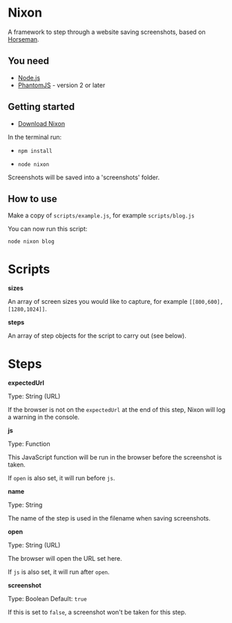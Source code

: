# Nixon

A framework to step through a website saving screenshots, based on [Horseman](https://github.com/johntitus/node-horseman).

## You need

* [Node.js](http://node.js)
* [PhantomJS](http://phantomjs.org) - version 2 or later

## Getting started

* [Download Nixon](https://github.com/joelanman/nixon/archive/master.zip)

In the terminal run:

* `npm install`

* `node nixon`

Screenshots will be saved into a 'screenshots' folder.

## How to use

Make a copy of `scripts/example.js`, for example `scripts/blog.js`

You can now run this script:

`node nixon blog`

# Scripts

**sizes**

An array of screen sizes you would like to capture, for example `[[800,600],[1280,1024]]`.

**steps** 

An array of step objects for the script to carry out (see below).

# Steps

**expectedUrl**

Type: String (URL)

If the browser is not on the `expectedUrl` at the end of this step, Nixon will log a warning in the console.

**js**

Type: Function

This JavaScript function will be run in the browser before the screenshot is taken.

If `open` is also set, it will run before `js`.

**name**

Type: String

The name of the step is used in the filename when saving screenshots.

**open**

Type: String (URL)

The browser will open the URL set here.

If `js` is also set, it will run after `open`.

**screenshot**

Type: Boolean
Default: `true`

If this is set to `false`, a screenshot won't be taken for this step.
